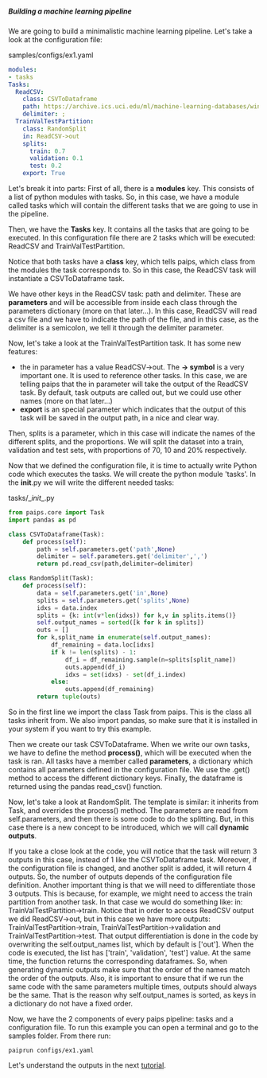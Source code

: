 ##### Building a machine learning pipeline

We are going to build a minimalistic machine learning pipeline.
Let's take a look at the configuration file:

samples/configs/ex1.yaml

```yaml
modules:
- tasks
Tasks:
  ReadCSV:
    class: CSVToDataframe
    path: https://archive.ics.uci.edu/ml/machine-learning-databases/wine-quality/winequality-red.csv
    delimiter: ;
  TrainValTestPartition:
    class: RandomSplit
    in: ReadCSV->out
    splits:
      train: 0.7
      validation: 0.1
      test: 0.2
    export: True
```
Let's break it into parts:
First of all, there is a **modules** key. This consists of a list of python modules with tasks. So, in this case, we have a module called tasks which will contain the different tasks that we are going to use in the pipeline. 

Then, we have the **Tasks** key. It contains all the tasks that are going to be executed. In this configuration file there are 2 tasks which will be executed: ReadCSV and TrainValTestPartition. 

Notice that both tasks have a **class** key, which tells paips, which class from the modules the task corresponds to. So in this case, the ReadCSV task will instantiate a CSVToDataframe task. 

We have other keys in the ReadCSV task: path and delimiter. These are **parameters** and will be accessible from inside each class through the parameters dictionary (more on that later...). In this case, ReadCSV will read a csv file and we have to indicate the path of the file, and in this case, as the delimiter is a semicolon, we tell it through the delimiter parameter.

Now, let's take a look at the TrainValTestPartition task. It has some new features:
- the in parameter has a value ReadCSV->out. The **-> symbol** is a very important one. It is used to reference other tasks. In this case, we are telling paips that the in parameter will take the output of the ReadCSV task. By default, task outputs are called out, but we could use other names (more on that later...)
- **export** is an special parameter which indicates that the output of this task will be saved in the output path, in a nice and clear way.

Then, splits is a parameter, which in this case will indicate the names of the different splits, and the proportions. We will split the dataset into a train, validation and test sets, with proportions of 70, 10 and 20% respectively.

Now that we defined the configuration file, it is time to actually write Python code which executes the tasks. We will create the python module 'tasks'.
In the __init__.py we will write the different needed tasks:

tasks/\__init__.py
```python
from paips.core import Task
import pandas as pd

class CSVToDataframe(Task):
    def process(self):
        path = self.parameters.get('path',None)
        delimiter = self.parameters.get('delimiter',',')
        return pd.read_csv(path,delimiter=delimiter)

class RandomSplit(Task):
    def process(self):
        data = self.parameters.get('in',None)
        splits = self.parameters.get('splits',None)
        idxs = data.index
        splits = {k: int(v*len(idxs)) for k,v in splits.items()}
        self.output_names = sorted([k for k in splits])
        outs = []
        for k,split_name in enumerate(self.output_names):
            df_remaining = data.loc[idxs]
            if k != len(splits) - 1:
                df_i = df_remaining.sample(n=splits[split_name])
                outs.append(df_i)
                idxs = set(idxs) - set(df_i.index)
            else:
                outs.append(df_remaining)
        return tuple(outs)
```

So in the first line we import the class Task from paips. This is the class all tasks inherit from. We also import pandas, so make sure that it is installed in your system if you want to try this example.

Then we create our task CSVToDataframe. When we write our own tasks, we have to define the method **process()**, which will be executed when the task is ran. All tasks have a member called **parameters**, a dictionary which contains all parameters defined in the configuration file. We use the .get() method to access the different dictionary keys. Finally, the dataframe is returned using the pandas read_csv() function.

Now, let's take a look at RandomSplit. The template is similar: it inherits from Task, and overrides the process() method. The parameters are read from self.parameters, and then there is some code to do the splitting. But, in this case there is a new concept to be introduced, which we will call **dynamic outputs**.

If you take a close look at the code, you will notice that the task will return 3 outputs in this case, instead of 1 like the CSVToDataframe task. Moreover, if the configuration file is changed, and another split is added, it will return 4 outputs. So, the number of outputs depends of the configuration file definition. Another important thing is that we will need to differentiate those 3 outputs. This is because, for example, we might need to access the train partition from another task. In that case we would do something like: in: TrainValTestPartition->train. Notice that in order to access ReadCSV output we did ReadCSV->out, but in this case we have more outputs: TrainValTestPartition->train, TrainValTestPartition->validation and TrainValTestPartition->test. That output differentiation is done in the code by overwriting the self.output_names list, which by default is ['out']. When the code is executed, the list has ['train', 'validation', 'test'] value. At the same time, the function returns the corresponding dataframes. So, when generating dynamic outputs make sure that the order of the names match the order of the outputs. Also, it is important to ensure that if we run the same code with the same parameters multiple times, outputs should always be the same. That is the reason why self.output_names is sorted, as keys in a dictionary do not have a fixed order.

Now, we have the 2 components of every paips pipeline: tasks and a configuration file. To run this example you can open a terminal and go to the samples folder. From there run:

```
paiprun configs/ex1.yaml
```

Let's understand the outputs in the next [tutorial](tutorial-2.md).

